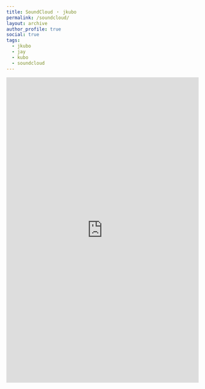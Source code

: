 ```yaml
---
title: SoundCloud ・ jkubo
permalink: /soundcloud/
layout: archive
author_profile: true
social: true
tags:
  - jkubo
  - jay
  - kubo
  - soundcloud
---
```

<iframe width="100%" height="800" scrolling="no" frameborder="no" allow="autoplay" src="https://w.soundcloud.com/player/?url=https%3A//api.soundcloud.com/playlists/557982432&color=%23ff5500&auto_play=false&hide_related=false&show_comments=true&show_user=true&show_reposts=false&show_teaser=true&visual=true"></iframe>
